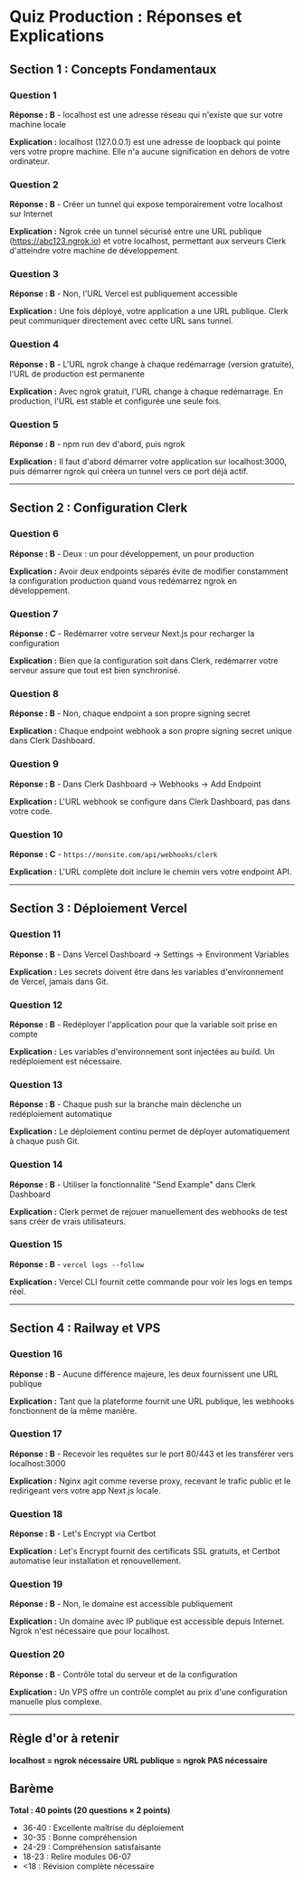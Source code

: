 # Quiz Production : Réponses et Explications

## Section 1 : Concepts Fondamentaux

### Question 1
**Réponse : B** - localhost est une adresse réseau qui n'existe que sur votre machine locale

**Explication :** localhost (127.0.0.1) est une adresse de loopback qui pointe vers votre propre machine. Elle n'a aucune signification en dehors de votre ordinateur.

### Question 2
**Réponse : B** - Créer un tunnel qui expose temporairement votre localhost sur Internet

**Explication :** Ngrok crée un tunnel sécurisé entre une URL publique (https://abc123.ngrok.io) et votre localhost, permettant aux serveurs Clerk d'atteindre votre machine de développement.

### Question 3
**Réponse : B** - Non, l'URL Vercel est publiquement accessible

**Explication :** Une fois déployé, votre application a une URL publique. Clerk peut communiquer directement avec cette URL sans tunnel.

### Question 4
**Réponse : B** - L'URL ngrok change à chaque redémarrage (version gratuite), l'URL de production est permanente

**Explication :** Avec ngrok gratuit, l'URL change à chaque redémarrage. En production, l'URL est stable et configurée une seule fois.

### Question 5
**Réponse : B** - npm run dev d'abord, puis ngrok

**Explication :** Il faut d'abord démarrer votre application sur localhost:3000, puis démarrer ngrok qui créera un tunnel vers ce port déjà actif.

---

## Section 2 : Configuration Clerk

### Question 6
**Réponse : B** - Deux : un pour développement, un pour production

**Explication :** Avoir deux endpoints séparés évite de modifier constamment la configuration production quand vous redémarrez ngrok en développement.

### Question 7
**Réponse : C** - Redémarrer votre serveur Next.js pour recharger la configuration

**Explication :** Bien que la configuration soit dans Clerk, redémarrer votre serveur assure que tout est bien synchronisé.

### Question 8
**Réponse : B** - Non, chaque endpoint a son propre signing secret

**Explication :** Chaque endpoint webhook a son propre signing secret unique dans Clerk Dashboard.

### Question 9
**Réponse : B** - Dans Clerk Dashboard → Webhooks → Add Endpoint

**Explication :** L'URL webhook se configure dans Clerk Dashboard, pas dans votre code.

### Question 10
**Réponse : C** - `https://monsite.com/api/webhooks/clerk`

**Explication :** L'URL complète doit inclure le chemin vers votre endpoint API.

---

## Section 3 : Déploiement Vercel

### Question 11
**Réponse : B** - Dans Vercel Dashboard → Settings → Environment Variables

**Explication :** Les secrets doivent être dans les variables d'environnement de Vercel, jamais dans Git.

### Question 12
**Réponse : B** - Redéployer l'application pour que la variable soit prise en compte

**Explication :** Les variables d'environnement sont injectées au build. Un redéploiement est nécessaire.

### Question 13
**Réponse : B** - Chaque push sur la branche main déclenche un redéploiement automatique

**Explication :** Le déploiement continu permet de déployer automatiquement à chaque push Git.

### Question 14
**Réponse : B** - Utiliser la fonctionnalité "Send Example" dans Clerk Dashboard

**Explication :** Clerk permet de rejouer manuellement des webhooks de test sans créer de vrais utilisateurs.

### Question 15
**Réponse : B** - `vercel logs --follow`

**Explication :** Vercel CLI fournit cette commande pour voir les logs en temps réel.

---

## Section 4 : Railway et VPS

### Question 16
**Réponse : B** - Aucune différence majeure, les deux fournissent une URL publique

**Explication :** Tant que la plateforme fournit une URL publique, les webhooks fonctionnent de la même manière.

### Question 17
**Réponse : B** - Recevoir les requêtes sur le port 80/443 et les transférer vers localhost:3000

**Explication :** Nginx agit comme reverse proxy, recevant le trafic public et le redirigeant vers votre app Next.js locale.

### Question 18
**Réponse : B** - Let's Encrypt via Certbot

**Explication :** Let's Encrypt fournit des certificats SSL gratuits, et Certbot automatise leur installation et renouvellement.

### Question 19
**Réponse : B** - Non, le domaine est accessible publiquement

**Explication :** Un domaine avec IP publique est accessible depuis Internet. Ngrok n'est nécessaire que pour localhost.

### Question 20
**Réponse : B** - Contrôle total du serveur et de la configuration

**Explication :** Un VPS offre un contrôle complet au prix d'une configuration manuelle plus complexe.

---

## Règle d'or à retenir

**localhost = ngrok nécessaire**
**URL publique = ngrok PAS nécessaire**

## Barème

**Total : 40 points (20 questions × 2 points)**

- 36-40 : Excellente maîtrise du déploiement
- 30-35 : Bonne compréhension
- 24-29 : Compréhension satisfaisante
- 18-23 : Relire modules 06-07
- <18 : Révision complète nécessaire

